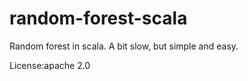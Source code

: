 random-forest-scala
===================

Random forest in scala.  A bit slow, but simple and easy.

License:apache 2.0
